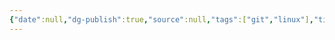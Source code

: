```yaml
---
{"date":null,"dg-publish":true,"source":null,"tags":["git","linux"],"title":"","type":"reference","URL":null,"permalink":"/01-reference/software/git-essentials/","dgPassFrontmatter":true}
---
```


